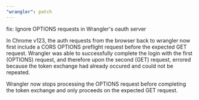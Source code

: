 ```yaml
---
"wrangler": patch
---
```


fix: Ignore OPTIONS requests in Wrangler's oauth server

In Chrome v123, the auth requests from the browser back to wrangler now first include a CORS OPTIONS preflight request before the expected GET request. Wrangler was able to successfully complete the login with the first (OPTIONS) request, and therefore upon the second (GET) request, errored because the token exchange had already occured and could not be repeated.

Wrangler now stops processing the OPTIONS request before completing the token exchange and only proceeds on the expected GET request.
